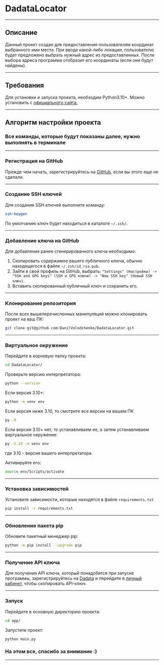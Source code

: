 # DadataLocator

---

## Описание

Данный проект создан для предоставления пользователям координат
выбранного ими места. При вводе какой-либо локации, пользователю
будет предложено выбрать нужный адрес из предоставленных.
После выбора адреса программа отобразит его координаты
(если они будут найдены).

---

## Требования

Для установки и запуска проекта, необходим Python3.10+.
Можно установить c [официального сайта.](https://www.python.org/downloads/)

---

## Алгоритм настройки проекта

### Все команды, которые будут показаны далее, нужно выполнять в терминале

---

### Регистрация на GitHub

Прежде чем начать, зарегистрируйтесь
на [GitHub](https://github.com/signup?ref_cta=Sign+up&ref_loc=header+logged+out&ref_page=%2F&source=header-home),
если вы этого еще не сделали.

---

### Создание SSH ключей

Для создания SSH ключей выполните команду:

```bash
ssh-keygen
```

По умолчанию ключ будет находиться в каталоге `~/.ssh/`.

---

### Добавление ключа на GitHub

Для добавления ранее сгенерированного ключа необходимо:

1. Скопировать содержимое вашего публичного ключа,
   обычно находящегося в файле `~/.ssh/id_rsa.pub`.
2. Зайти в свой профиль на GitHub, выбрать:
   `"Settings" (Настройки) -> "SSH and GPG keys"
   (SSH и GPG ключи) -> "New SSH key" (Новый SSH ключ)`.
3. Вставить скопированный публичный ключ и сохранить его.

---

### Клонирование репозитория

После всех вышеперечисленных манипуляций можно клонировать
проект на ваш ПК:

```bash
git clone git@github.com:DanilVolodchenko/DadataLocator.git
```

---

### Виртуальное окружение

Перейдите в корневую папку проекта:

```bash
cd DadataLocator/
```

Проверьте версию интерпретатора:

```bash
python --version
```

Если версия 3.10+:

```bash
python -m venv env
```

Если версия ниже 3.10, то смотрите все версии на вашем
ПК

```bash
py -0
``` 

Если версии 3.10+ нет, то устанавливаем
ее, а затем устанавливаем виртуальное окружение:

```bash
py -3.10 -m venv env
```

где 3.10 - версия вашего интерпретатора.

Активируйте его:

```bash
source env/Scripts/activate
```

---

### Установка зависимостей

Установите зависимости, которые находятся в файле `requirements.txt`

```bash
pip install -r requirements.txt
```

---

### Обновление пакета pip

Обновите пакетный менеджер pip:

```bash
python -m pip install --upgrade pip
```

---

### Получение API ключа

Для получения API ключа, который понадобится при запуске
программы, зарегистрируйтесь на [Dadata](https://dadata.ru/)
и перейдите в [личный кабинет](https://dadata.ru/profile/#info),
чтобы скопировать API-ключ.

---

### Запуск

Перейдите в основную директорию проекта:

```bash
cd app/
```

Запустите проект:

```bash
python main.py
```

### На этом все, спасибо за внимание :)

---
